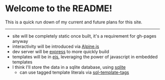 # Welcome to the README!

This is a quick run down of my current and future plans for this site.

---

- site will be completely static once built, it's a requirement for gh-pages anyway
- interactivity will be introduced via [Alpine.js](https://alpinejs.dev/)
- dev server will be [express](https://expressjs.com/) to more quickly build
- templates will be in [ejs](https://ejs.co/), leveraging the power of javascript in embedded templates
- I think I'll store the data in a sqlite database, using [sqlite](https://www.npmjs.com/package/sqlite)
  - can use tagged template literals via [sql-template-tags](https://www.npmjs.com/package/sql-template-strings)

